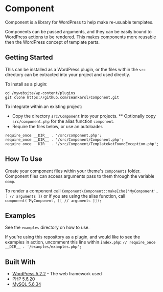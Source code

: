 # Component

Component is a library for WordPress to help make re-usuable templates.

Components can be passed arguments, and they can be easily bound to WordPress actions to be rendered. This makes components more reusable then the WordPress concept of template parts.

## Getting Started

This can be installed as a WordPress plugin, or the files within the `src` directory can be extracted into your project and used directly.

To install as a plugin:

```
cd /mywebsite/wp-content/plugins
git clone https://github.com/seankarol/Component.git
```

To integrate within an existing project:
* Copy the directory `src/Component` into your projects.
** Optionally copy `src/component.php` for the alias function `component`.
* Require the files below, or use an autoloader.

```
require_once __DIR__ . '/src/component.php';
require_once __DIR__ . '/src/Component/Component.php';
require_once __DIR__ . '/src/Component/TemplateNotFoundException.php';
```

## How To Use

Create your component files within your theme's `components` folder.
Component files can access arguments pass to them through the variable `comp`.

To render a component call `Component\Component::makeEcho('MyComponent', [ // arguments ])` or if you are using the alias function, call `component('MyComponent, [[ // arguments ]]);`

## Examples

See the `examples` directory on how to use.

If you're using this repository as a plugin, and would like to see the examples in action, uncomment this line within `index.php`:
`// require_once __DIR__ . '/examples/examples.php';`

## Built With

* [WordPress 5.2.2](https://wordpress.org/) - The web framework used
* [PHP 5.6.20](https://php.net)
* [MySQL 5.6.34](https://mysql.com)